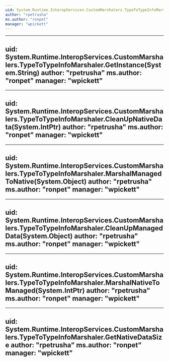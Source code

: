 ```yaml
---
uid: System.Runtime.InteropServices.CustomMarshalers.TypeToTypeInfoMarshaler
author: "rpetrusha"
ms.author: "ronpet"
manager: "wpickett"
---
```


---
uid: System.Runtime.InteropServices.CustomMarshalers.TypeToTypeInfoMarshaler.GetInstance(System.String)
author: "rpetrusha"
ms.author: "ronpet"
manager: "wpickett"
---

---
uid: System.Runtime.InteropServices.CustomMarshalers.TypeToTypeInfoMarshaler.CleanUpNativeData(System.IntPtr)
author: "rpetrusha"
ms.author: "ronpet"
manager: "wpickett"
---

---
uid: System.Runtime.InteropServices.CustomMarshalers.TypeToTypeInfoMarshaler.MarshalManagedToNative(System.Object)
author: "rpetrusha"
ms.author: "ronpet"
manager: "wpickett"
---

---
uid: System.Runtime.InteropServices.CustomMarshalers.TypeToTypeInfoMarshaler.CleanUpManagedData(System.Object)
author: "rpetrusha"
ms.author: "ronpet"
manager: "wpickett"
---

---
uid: System.Runtime.InteropServices.CustomMarshalers.TypeToTypeInfoMarshaler.MarshalNativeToManaged(System.IntPtr)
author: "rpetrusha"
ms.author: "ronpet"
manager: "wpickett"
---

---
uid: System.Runtime.InteropServices.CustomMarshalers.TypeToTypeInfoMarshaler.GetNativeDataSize
author: "rpetrusha"
ms.author: "ronpet"
manager: "wpickett"
---
